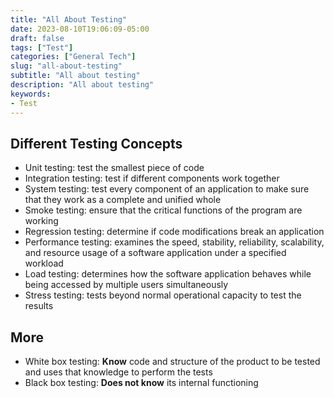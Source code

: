 ```yaml
---
title: "All About Testing"
date: 2023-08-10T19:06:09-05:00
draft: false
tags: ["Test"]
categories: ["General Tech"]
slug: "all-about-testing"
subtitle: "All about testing"
description: "All about testing"
keywords: 
- Test
---
```


## Different Testing Concepts

- Unit testing: test the smallest piece of code
- Integration testing: test if different components work together
- System testing: test every component of an application to make sure that they work as a complete and unified whole
- Smoke testing: ensure that the critical functions of the program are working
- Regression testing: determine if code modifications break an application
- Performance testing: examines the speed, stability, reliability, scalability, and resource usage of a software application under a specified workload
- Load testing: determines how the software application behaves while being accessed by multiple users simultaneously
- Stress testing: tests beyond normal operational capacity to test the results

## More

- White box testing: **Know** code and structure of the product to be tested and uses that knowledge to perform the tests
- Black box testing: **Does not know** its internal functioning